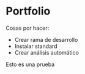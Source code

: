 # Portfolio

Cosas por hacer:

- Crear rama de desarrollo
- Instalar standard 
- Crear análisis automático

Esto es una prueba
